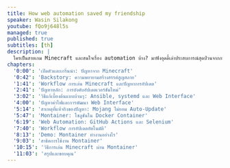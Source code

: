 ```yaml
---
title: How web automation saved my friendship
speaker: Wasin Silakong
youtube: fQo9j648l5s
managed: true
published: true
subtitles: [th]
description: |
  ใครเป็นสายเกม Minecraft และสนใจเรื่อง automation บ้าง? มาฟังอุดดี้เล่าประสบการณ์สุดป่วนจากการเล่น Minecraft กับเพื่อนๆ ที่นำไปสู่การสร้าง project สนุกๆ อย่าง Montainer (Minecraft in a container) เพื่อแก้ปัญหาการอัปเดต server และ backup ข้อมูลเกม  อุดดี้จะพาไปดู workflow การใช้ Docker, web management API,  GitHub Actions และ Selenium เพื่อ automate กระบวนการต่างๆ ตั้งแต่การ fetch version ใหม่สุดจากเว็บ Mojang การดาวน์โหลด server binary ไปจนถึงการ build image และ deploy server  มาร่วมเรียนรู้วิธีจัดการ server Minecraft ให้มีประสิทธิภาพและไม่ต้องกังวลเรื่อง version mismatch อีกต่อไป พร้อมรับชม demo การใช้งานจริงของ Montainer ได้ในวิดีโอนี้
chapters:
  '0:00': 'เปิดตัวและเกริ่นนำ: ปัญหาจาก Minecraft'
  '0:42': 'Backstory: ความพยายามสร้างสรรค์สูญสลาย'
  '1:41': 'Workflow การเล่น Minecraft และปัญหาการอัปเดต'
  '2:41': 'ปัญหาหลัก: การบังคับอัปเดตเวอร์ชันใหม่'
  '3:02': 'วิธีแก้เบื้องต้นแบบบ้านๆ: Ansible, systemd และ Web Interface'
  '4:00': 'ปัญหาค่าไฟและการพัฒนา Web Interface'
  '5:14': 'สาเหตุที่แท้จริงของปัญหา: Mojang ไม่ยอม Auto-Update'
  '5:47': 'Montainer: โซลูชันใน Docker Container'
  '6:19': 'Web Automation: GitHub Actions และ Selenium'
  '7:40': 'Workflow การอัปเดตอัตโนมัติ'
  '8:13': 'Demo: Montainer ทำงานอย่างไร'
  '9:03': 'สาธิตการใช้งาน Montainer'
  '10:15': 'วิธีการเล่น Minecraft ผ่าน Montainer'
  '11:03': 'สรุปและขอบคุณ'
---
```

